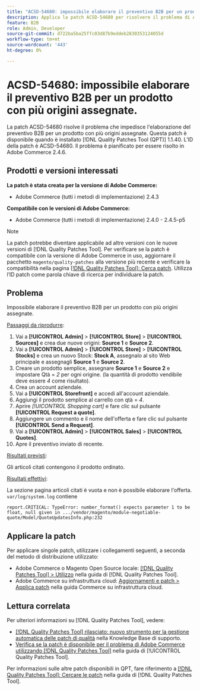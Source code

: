 ```yaml
---
title: "ACSD-54680: impossibile elaborare il preventivo B2B per un prodotto con più origini assegnate"
description: Applica la patch ACSD-54680 per risolvere il problema di Adobe Commerce che impedisce l’elaborazione del preventivo B2B per un prodotto con più origini assegnate.
feature: B2B
role: Admin, Developer
source-git-commit: d722ba5ba25ffc03d87b9eddeb2830353124055d
workflow-type: tm+mt
source-wordcount: '443'
ht-degree: 0%

---
```


# ACSD-54680: impossibile elaborare il preventivo B2B per un prodotto con più origini assegnate.

La patch ACSD-54680 risolve il problema che impedisce l&#39;elaborazione del preventivo B2B per un prodotto con più origini assegnate. Questa patch è disponibile quando è installato [!DNL Quality Patches Tool (QPT)] 1.1.40. L’ID della patch è ACSD-54680. Il problema è pianificato per essere risolto in Adobe Commerce 2.4.6.

## Prodotti e versioni interessati

**La patch è stata creata per la versione di Adobe Commerce:**

* Adobe Commerce (tutti i metodi di implementazione) 2.4.3

**Compatibile con le versioni di Adobe Commerce:**

* Adobe Commerce (tutti i metodi di implementazione) 2.4.0 - 2.4.5-p5

>[!NOTE]
>
>La patch potrebbe diventare applicabile ad altre versioni con le nuove versioni di [!DNL Quality Patches Tool]. Per verificare se la patch è compatibile con la versione di Adobe Commerce in uso, aggiornare il pacchetto `magento/quality-patches` alla versione più recente e verificare la compatibilità nella pagina [[!DNL Quality Patches Tool]: Cerca patch](https://experienceleague.adobe.com/tools/commerce-quality-patches/index.html). Utilizza l’ID patch come parola chiave di ricerca per individuare la patch.

## Problema

Impossibile elaborare il preventivo B2B per un prodotto con più origini assegnate.

<u>Passaggi da riprodurre</u>:

1. Vai a **[!UICONTROL Admin]** > **[!UICONTROL Store]** > **[!UICONTROL Sources]** e crea due nuove origini: **Source 1** e **Source 2**.
1. Vai a **[!UICONTROL Admin]** > **[!UICONTROL Store]** > **[!UICONTROL Stocks]** e crea un nuovo Stock: **Stock A**, assegnalo al sito Web principale e assegnagli **Source 1** e **Source 2**.
1. Creare un prodotto semplice, assegnare **Source 1** e **Source 2** e impostare Qtà = *2* per ogni origine. (la quantità di prodotto vendibile deve essere *4* come risultato).
1. Crea un account aziendale.
1. Vai a **[!UICONTROL Storefront]** e accedi all&#39;account aziendale.
1. Aggiungi il prodotto semplice al carrello con qtà = *4*.
1. Aprire *[!UICONTROL Shopping cart]* e fare clic sul pulsante **[!UICONTROL Request a quote]**.
1. Aggiungere un commento e il nome dell&#39;offerta e fare clic sul pulsante **[!UICONTROL Send a Request]**.
1. Vai a **[!UICONTROL Admin]** > **[!UICONTROL Sales]** > **[!UICONTROL Quotes]**.
1. Apre il preventivo inviato di recente.

<u>Risultati previsti</u>:

Gli articoli citati contengono il prodotto ordinato.

<u>Risultati effettivi</u>:

La sezione pagina articoli citati è vuota e non è possibile elaborare l&#39;offerta.
`var/log/system.log` contiene

```
report.CRITICAL: TypeError: number_format() expects parameter 1 to be float, null given in .../vendor/magento/module-negotiable-quote/Model/QuoteUpdatesInfo.php:232
```

## Applicare la patch

Per applicare singole patch, utilizzare i collegamenti seguenti, a seconda del metodo di distribuzione utilizzato:

* Adobe Commerce o Magento Open Source locale: [[!DNL Quality Patches Tool] > Utilizzo](https://experienceleague.adobe.com/docs/commerce-operations/tools/quality-patches-tool/usage.html) nella guida di [!DNL Quality Patches Tool].
* Adobe Commerce su infrastruttura cloud: [Aggiornamenti e patch > Applica patch](https://experienceleague.adobe.com/docs/commerce-cloud-service/user-guide/develop/upgrade/apply-patches.html) nella guida Commerce su infrastruttura cloud.

## Lettura correlata

Per ulteriori informazioni su [!DNL Quality Patches Tool], vedere:

* [[!DNL Quality Patches Tool] rilasciato: nuovo strumento per la gestione automatica delle patch di qualità](https://experienceleague.adobe.com/en/docs/commerce-knowledge-base/kb/announcements/commerce-announcements/magento-quality-patches-released-new-tool-to-self-serve-quality-patches) nella Knowledge Base di supporto.
* [Verifica se la patch è disponibile per il problema di Adobe Commerce utilizzando  [!DNL Quality Patches Tool]](/help/tools/quality-patches-tool/patches-available-in-qpt/check-patch-for-magento-issue-with-magento-quality-patches.md) nella guida di [!UICONTROL Quality Patches Tool].


Per informazioni sulle altre patch disponibili in QPT, fare riferimento a [[!DNL Quality Patches Tool]: Cercare le patch](https://experienceleague.adobe.com/tools/commerce-quality-patches/index.html) nella guida di [!DNL Quality Patches Tool].
